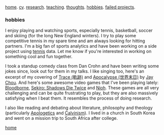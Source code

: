 [home](./). [cv](./cv.html). [research](./research.md). [teaching](./teaching.md). [thoughts](./thought.md). [hobbies](./hobby.md). [failed projects](./failed.md).

### hobbies

I enjoy playing and watching sports, especially tennis, basketball, soccer and skiiing (for the long New England winters). I try to play some competitive tennis in my spare time and am always looking for hitting partners. I'm a big fan of sports analytics and have been working on a side project using [tennis](/assets/files/tennis_poster.pdf) data. Let me know if you're interested in working on something cool and fun together.

<!--and [basketball](/assets/files/bball.md) -->

I took a standup comedy class from Dan Crohn and have been writing some jokes since, look out for them in my talks. I like singing too, here's an excerpt of my covering of [Trace (軌跡)](/assets/files/179LincolnSt4.m4a) and [Apocalypse (世界末日)](/assets/files/sjmr.m4a) by [Jay Chou](https://en.wikipedia.org/wiki/Jay_Chou). And here's some awesome video games that I've been playing lately: [Bloodborne](https://en.wikipedia.org/wiki/Bloodborne), [Sekiro: Shadows Die Twice](https://en.wikipedia.org/wiki/Sekiro:_Shadows_Die_Twice) and [Nioh](https://en.wikipedia.org/wiki/Nioh). These games are all very challenging and can be quite frustrating to play, but they are also massively satisfying when I beat them. It resembles the process of doing research. 

I also like reading and debating about literature, philosophy and theology (particularly [Apologetics](https://en.wikipedia.org/wiki/Apologetics) and [Calvinism](https://en.wikipedia.org/wiki/Calvinism)). I lived in a church in South Korea and went on a mission trip to South Africa after college.



 

[home](./)
